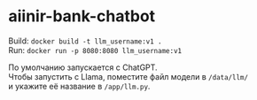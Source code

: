 # aiinir-bank-chatbot

Build: `docker build -t llm_username:v1 .`  
Run: `docker run -p 8080:8080 llm_username:v1`

По умолчанию запускается с ChatGPT.  
Чтобы запустить с Llama, поместите файл модели в `/data/llm/`  
и укажите её название в `/app/llm.py`.
